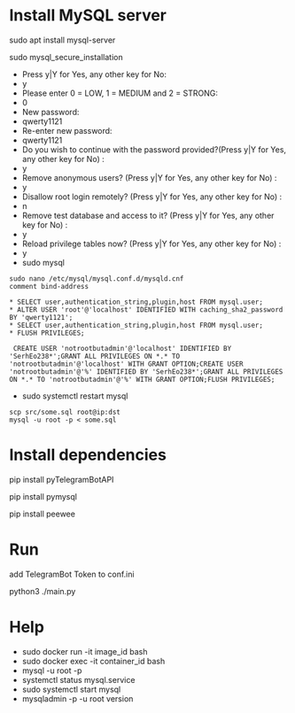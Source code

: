 # Install MySQL server
sudo apt install mysql-server

sudo mysql_secure_installation

* Press y|Y for Yes, any other key for No:
* y
* Please enter 0 = LOW, 1 = MEDIUM and 2 = STRONG:
* 0
* New password: 
* qwerty1121
* Re-enter new password: 
* qwerty1121
* Do you wish to continue with the password provided?(Press y|Y for Yes, any other key for No) :
* y
* Remove anonymous users? (Press y|Y for Yes, any other key for No) :
* y
* Disallow root login remotely? (Press y|Y for Yes, any other key for No) :
* n
* Remove test database and access to it? (Press y|Y for Yes, any other key for No) :
* y
* Reload privilege tables now? (Press y|Y for Yes, any other key for No) :
* y
* sudo mysql

```
sudo nano /etc/mysql/mysql.conf.d/mysqld.cnf
comment bind-address
```

```
* SELECT user,authentication_string,plugin,host FROM mysql.user;
* ALTER USER 'root'@'localhost' IDENTIFIED WITH caching_sha2_password BY 'qwerty1121';
* SELECT user,authentication_string,plugin,host FROM mysql.user;
* FLUSH PRIVILEGES;
```

```
 CREATE USER 'notrootbutadmin'@'localhost' IDENTIFIED BY 'SerhEo238*';GRANT ALL PRIVILEGES ON *.* TO 'notrootbutadmin'@'localhost' WITH GRANT OPTION;CREATE USER 'notrootbutadmin'@'%' IDENTIFIED BY 'SerhEo238*';GRANT ALL PRIVILEGES ON *.* TO 'notrootbutadmin'@'%' WITH GRANT OPTION;FLUSH PRIVILEGES;
```

* sudo systemctl restart mysql

```
scp src/some.sql root@ip:dst
mysql -u root -p < some.sql
```


# Install dependencies
pip install pyTelegramBotAPI

pip install pymysql

pip install peewee

# Run
add TelegramBot Token to conf.ini

python3 ./main.py

# Help
* sudo docker run -it image_id bash
* sudo docker exec -it container_id bash
* mysql -u root -p
* systemctl status mysql.service
* sudo systemctl start mysql
* mysqladmin -p -u root version


